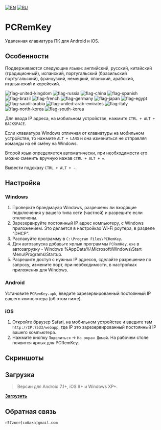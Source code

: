 [![EN](https://user-images.githubusercontent.com/9499881/33184537-7be87e86-d096-11e7-89bb-f3286f752bc6.png)](https://github.com/r57zone/PCRemKey/) 
[![RU](https://user-images.githubusercontent.com/9499881/27683795-5b0fbac6-5cd8-11e7-929c-057833e01fb1.png)](https://github.com/r57zone/PCRemKey/blob/master/README.RU.md) 
# PCRemKey

Удаленная клавиатура ПК для Android и iOS.

## Особенности
Поддерживаются следующие языки: английский, русский, китайский (традиционный), испанский, португальский (бразильский португальский), французкий, немецкий, японский, арабский, итальянский и корейский.

![flag-united-kingdom](https://github.com/user-attachments/assets/8c03c9b8-d154-466f-b9c4-6ea60278d537)
![flag-russia](https://user-images.githubusercontent.com/9499881/27683795-5b0fbac6-5cd8-11e7-929c-057833e01fb1.png)
![flag-china](https://github.com/user-attachments/assets/16848591-2baf-4300-893b-b95d5249a34e)
![flag-spanish](https://github.com/user-attachments/assets/a892b7ce-d83f-4914-9c54-9ba16c9c9e38)
![flag-brazil](https://github.com/user-attachments/assets/f2544579-81df-43b4-94c5-59c569828182)
![flag-french](https://github.com/user-attachments/assets/57f54331-32a3-4146-823c-4aa85a4c6669)
![flag-germany](https://github.com/user-attachments/assets/11066aa3-7c0d-4507-9df1-cad00fe53fad)
![flag-japan](https://github.com/user-attachments/assets/37cfc183-4de7-4d5a-a698-0da1286a6ee1)
![flag-egypt](https://github.com/user-attachments/assets/44399d0f-f05f-4d44-a4ab-13b6d7ded087)
![flag-saudi-arabia](https://github.com/user-attachments/assets/07d7d133-5a21-4bde-8c37-c1ef3772ac91)
![flag-united-arab-emirates](https://github.com/user-attachments/assets/81d3b610-a2f4-44c9-b2ad-20e4d7cfb2b2)
![flag-italy](https://github.com/user-attachments/assets/692490d6-bc53-446f-99b8-bf2becb8ec0d)
![flag-north-korea](https://github.com/user-attachments/assets/5b315a3d-6ce0-4cbb-b7a3-133ef2bcb2c5)
![flag-south-korea](https://github.com/user-attachments/assets/ed3d3778-9193-444a-85fd-ac5dd7bc91c6)


Для ввода IP адреса, на мобильном устройстве, нажмите `CTRL + ALT + BACKSPACE`.


Если клавиатура Windows отличная от клавиатуры на мобильном устройстве, то нажмите `ALT + LANG` и она измениться не отправляя команды на её смёну на Windows.


Второй язык определяется автоматически, при необходимости его можно сменить вручную нажав `CTRL + ALT + =`.


Вывести подсказу `CTRL + ALT + -`.

## Настройка
### Windows
1. Проверьте брандмауэр Windows, разрешены ли входящие подключения у вашего типа сети (частной) и разрешите если отключены. 
2. Зарезервируйте постоянный IP адрес компьютеру, с Windows приложением. Это делается в настройках Wi-Fi роутера, в разделе "DHCP".
3. Распакуйте программу в `C:\Program Files\PCRemKey`.
4. Для автозапуска добавьте ярлык программы `PCRemKey.exe` в автозагрузку - Windows %AppData%\Microsoft\Windows\Start Menu\Programs\Startup.
5. Разрешите доступ с нужных IP адресов, сделайте разрешение по запросу, измените порт, при необходимости, в настройках приложения для Windows.

### Android
Установите `PCRemKey.apk`, введите зарезервированный постоянный IP вашего компьютера (об этом ниже). 

### iOS
1. Откройте браузер Safari, на мобильном устройстве и введите там `http://IP:7533/webapp`, где IP это зарезервированный постоянный IP вашего компьютера.
2. Нажмите кнопку `Поделиться` → `На экран Домой`. На рабочем столе появится ярлык для PCRemKey.

## Скриншоты


## Загрузка
>Версии для Android 7.1+, iOS 9+ и Windows XP+.

**[Загрузить](https://github.com/r57zone/PCRemKey/releases)**

## Обратная связь
`r57zone[собака]gmail.com`